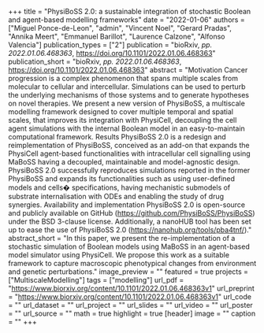 +++
title = "PhysiBoSS 2.0: a sustainable integration of stochastic Boolean and agent-based modelling frameworks"
date = "2022-01-06"
authors = ["Miguel Ponce-de-Leon", "admin", "Vincent Noel", "Gerard Pradas", "Annika Meert", "Emmanuel Barillot", "Laurence Calzone", "Alfonso Valencia"]
publication_types = ["2"]
publication = "bioRxiv, _pp. 2022.01.06.468363_, https://doi.org/10.1101/2022.01.06.468363"
publication_short = "bioRxiv, _pp. 2022.01.06.468363_, https://doi.org/10.1101/2022.01.06.468363"
abstract = "Motivation Cancer progression is a complex phenomenon that spans multiple scales from molecular to cellular and intercellular. Simulations can be used to perturb the underlying mechanisms of those systems and to generate hypotheses on novel therapies. We present a new version of PhysiBoSS, a multiscale modelling framework designed to cover multiple temporal and spatial scales, that improves its integration with PhysiCell, decoupling the cell agent simulations with the internal Boolean model in an easy-to-maintain computational framework. Results PhysiBoSS 2.0 is a redesign and reimplementation of PhysiBoSS, conceived as an add-on that expands the PhysiCell agent-based functionalities with intracellular cell signalling using MaBoSS having a decoupled, maintainable and model-agnostic design. PhysiBoSS 2.0 successfully reproduces simulations reported in the former PhysiBoSS and expands its functionalities such as using user-defined models and cells� specifications, having mechanistic submodels of substrate internalisation with ODEs and enabling the study of drug synergies. Availability and implementation PhysiBoSS 2.0 is open-source and publicly available on GitHub (https://github.com/PhysiBoSS/PhysiBoSS) under the BSD 3-clause license. Additionally, a nanoHUB tool has been set up to ease the use of PhysiBoSS 2.0 (https://nanohub.org/tools/pba4tnf/)."
abstract_short = "In this paper, we present the re-implementation of a stochastic simulation of Boolean models using MaBoSS in an agent-based model simulator using PhysiCell. We propose this work as a suitable framework to capture macroscopic phenotypical changes from environment and genetic perturbations."
image_preview = ""
featured = true
projects = ["MultiscaleModelling"]
tags = ["modelling"]
url_pdf = "https://www.biorxiv.org/content/10.1101/2022.01.06.468363v1"
url_preprint = "https://www.biorxiv.org/content/10.1101/2022.01.06.468363v1"
url_code = ""
url_dataset = ""
url_project = ""
url_slides = ""
url_video = ""
url_poster = ""
url_source = ""
math = true
highlight = true
[header]
image = ""
caption = ""
+++
